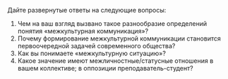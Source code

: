 Дайте развернутые ответы на следующие вопросы:
1.	Чем на ваш взгляд вызвано такое разнообразие определений понятия «межкультурная коммуникация»?
2.	Почему формирование межкультурной коммуникации становится первоочередной задачей современного общества?
3.	Как вы понимаете «межкультурную ситуацию»?
4.	Какое значение имеют межличностные/статусные отношения в вашем коллективе; в оппозиции преподаватель-студент?  


